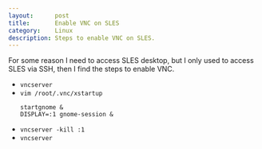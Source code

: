 ```yaml
---
layout:      post
title:       Enable VNC on SLES
category:    Linux
description: Steps to enable VNC on SLES.
---
```


For some reason I need to access SLES desktop, but I only used to access SLES via SSH, then I find the steps to enable VNC.
- `vncserver`
- `vim /root/.vnc/xstartup`
  ```
  startgnome &
  DISPLAY=:1 gnome-session &
  ```
- `vncserver -kill :1`
- `vncserver`